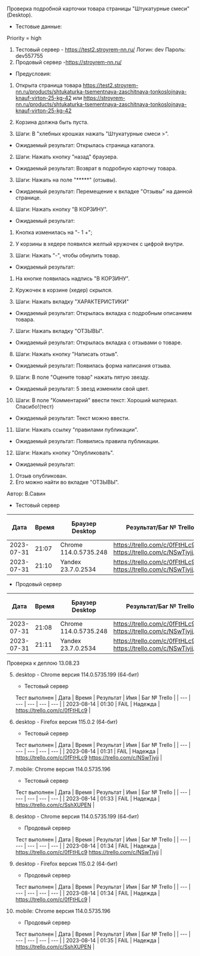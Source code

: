 Проверка подробной карточки товара страницы "Штукатурные смеси" (Desktop).

* Тестовые данные: 

Priority = high

1. Тестовый сервер - https://test2.stroyrem-nn.ru/
Логин: dev
Пароль: dev557755
2. Продовый сервер -https://stroyrem-nn.ru/

* Предусловия:
1. Открыта страница товара 
https://test2.stroyrem-nn.ru/products/shtukaturka-tsementnaya-zaschitnaya-tonkoslojnaya-knauf-virton-25-kg-42 
или 
https://stroyrem-nn.ru/products/shtukaturka-tsementnaya-zaschitnaya-tonkoslojnaya-knauf-virton-25-kg-42
2. Корзина должна быть пуста.

1. Шаги:
В "хлебных крошках нажать "Штукатурные смеси >".

* Ожидаемый результат:
Открылась страница каталога.

2. Шаги:
Нажать кнопку "назад" браузера.

* Ожидаемый результат:
Возврат в подробную карточку товара.

3. Шаги:
Нажать на поле "*****" (отзывы).

* Ожидаемый результат:
Перемещение к вкладке "Отзывы" на данной странице.

4. Шаги:
Нажать кнопку "В КОРЗИНУ".

* Ожидаемый результат:
1. Кнопка изменилась на "- 1 +";
2. У корзины в хедере появился желтый кружочек с цифрой внутри.

5. Шаги:
Нажать "-", чтобы обнулить товар.

* Ожидаемый результат:
1. На кнопке появилась надпись "В КОРЗИНУ".
2. Кружочек в корзине (хедер) скрылся.

6. Шаги:
Нажать вкладку "ХАРАКТЕРИСТИКИ"

* Ожидаемый результат:
Открылась вкладка с подробным описанием товара.

7. Шаги:
Нажать вкладку "ОТЗЫВЫ".

* Ожидаемый результат:
Открылась вкладка с отзывами о товаре.

8. Шаги:
Нажать кнопку "Написать отзыв".

* Ожидаемый результат:
Появилась форма написания отзыва.

9. Шаги:
В поле "Оцените товар" нажать пятую звезду.

* Ожидаемый результат:
5 звезд изменили свой цвет.

10. Шаги:
В поле "Комментарий" ввести текст: Хороший материал. Спасибо!(тест)

* Ожидаемый результат:
Текст можно ввести.

11. Шаги:
Нажать ссылку "правилами публикации".

* Ожидаемый результат:
Появились правила публикации.

12. Шаги:
Нажать кнопку "Опубликовать".

* Ожидаемый результат:
1. Отзыв опубликован.
2. Его можно найти во вкладке "ОТЗЫВЫ".

Автор: В.Савин 


* Тестовый сервер 

| Дата | Время | Браузер Desktop| Результат/Баг № Trello| Браузер тач| Результат/Баг № Trello| Дата релиза |Имя |
| --- | --- | --- | --- | --- | --- | --- | --- | 
|2023-07-31 | 21:07 | Chrome 114.0.5735.248 | https://trello.com/c/0fFtHLc9317    https://trello.com/c/NSwTjyjj/318 | |  | 04.07.23 | Наталья К. | 
|2023-07-31 | 21:10 | Yandex 23.7.0.2534 | https://trello.com/c/0fFtHLc9317    https://trello.com/c/NSwTjyjj/318 |  |  | 04.07.23 | Наталья К. |


* Продовый сервер

| Дата | Время | Браузер Desktop| Результат/Баг № Trello| Браузер тач| Результат/Баг № Trello| Дата релиза |Имя |
| --- | --- | --- | --- | --- | --- | --- | --- | 
| 2023-07-31 | 21:08 | Chrome 114.0.5735.248 | https://trello.com/c/0fFtHLc9317    https://trello.com/c/NSwTjyjj/318 | |  | 04.07.23 | Наталья К. | 
| 2023-07-31 | 21:11 | Yandex 23.7.0.2534 | https://trello.com/c/0fFtHLc9317    https://trello.com/c/NSwTjyjj/318 |  |  | 04.07.23 | Наталья К. |            


Проверка к деплою 13.08.23

5. desktop - Chrome версия 114.0.5735.199 (64-бит)

	* Тестовый сервер 

	Тест выполнен
	| Дата | Время | Результат | Имя | Баг № Trello |
	| --- | --- | --- | --- | --- |
	| 2023-08-14 | 01:30 | FAIL | Надежда | https://trello.com/c/0fFtHLc9 | 
	
6. desktop - Firefox версия 115.0.2 (64-бит)

	* Тестовый сервер 

	Тест выполнен
	| Дата | Время | Результат | Имя | Баг № Trello |
	| --- | --- | --- | --- | --- |
	| 2023-08-14 | 01:31 | FAIL | Надежда | https://trello.com/c/0fFtHLc9   https://trello.com/c/NSwTjyjj | 
 
7. mobile: Chrome версия 114.0.5735.196

	* Тестовый сервер 

	Тест выполнен
	| Дата | Время | Результат | Имя | Баг № Trello |
	| --- | --- | --- | --- | --- |
	| 2023-08-14 | 01:33 | FAIL | Надежда | https://trello.com/c/SshXUPEN | 
	
	

8. desktop - Chrome версия 114.0.5735.199 (64-бит)

	* Продовый сервер 

	Тест выполнен
	| Дата | Время | Результат | Имя | Баг № Trello |
	| --- | --- | --- | --- | --- |
	| 2023-08-14 | 01:34 | FAIL | Надежда | https://trello.com/c/0fFtHLc9   https://trello.com/c/NSwTjyjj | 
	
9. desktop - Firefox версия 115.0.2 (64-бит)

	* Продовый сервер 

	Тест выполнен
	| Дата | Время | Результат | Имя | Баг № Trello |
	| --- | --- | --- | --- | --- |
	| 2023-08-14 | 01:34 | FAIL | Надежда | https://trello.com/c/0fFtHLc9 | 

10. mobile: Chrome версия 114.0.5735.196

	* Продовый сервер 

	Тест выполнен
	| Дата | Время | Результат | Имя | Баг № Trello |
	| --- | --- | --- | --- | --- |
	| 2023-08-14 | 01:35 | FAIL | Надежда | https://trello.com/c/SshXUPEN |

